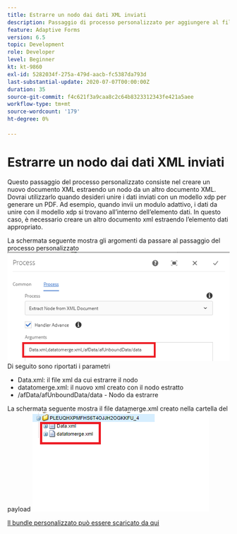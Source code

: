 ```yaml
---
title: Estrarre un nodo dai dati XML inviati
description: Passaggio di processo personalizzato per aggiungere al file system un documento di scrittura che si trova nella cartella del payload
feature: Adaptive Forms
version: 6.5
topic: Development
role: Developer
level: Beginner
kt: kt-9860
exl-id: 5282034f-275a-479d-aacb-fc5387da793d
last-substantial-update: 2020-07-07T00:00:00Z
duration: 35
source-git-commit: f4c621f3a9caa8c2c64b8323312343fe421a5aee
workflow-type: tm+mt
source-wordcount: '179'
ht-degree: 0%

---
```


# Estrarre un nodo dai dati XML inviati

Questo passaggio del processo personalizzato consiste nel creare un nuovo documento XML estraendo un nodo da un altro documento XML. Dovrai utilizzarlo quando desideri unire i dati inviati con un modello xdp per generare un PDF. Ad esempio, quando invii un modulo adattivo, i dati da unire con il modello xdp si trovano all’interno dell’elemento dati. In questo caso, è necessario creare un altro documento xml estraendo l’elemento dati appropriato.

La schermata seguente mostra gli argomenti da passare al passaggio del processo personalizzato
![passaggio-processo](assets/create-xml-process-step.png)
Di seguito sono riportati i parametri
* Data.xml: il file xml da cui estrarre il nodo
* datatomerge.xml: il nuovo xml creato con il nodo estratto
* /afData/afUnboundData/data - Nodo da estrarre


La schermata seguente mostra il file datamerge.xml creato nella cartella del payload
![create-xml](assets/create-xml.png)

[Il bundle personalizzato può essere scaricato da qui](/help/forms/assets/common-osgi-bundles/SetValueApp.core-1.0-SNAPSHOT.jar)
